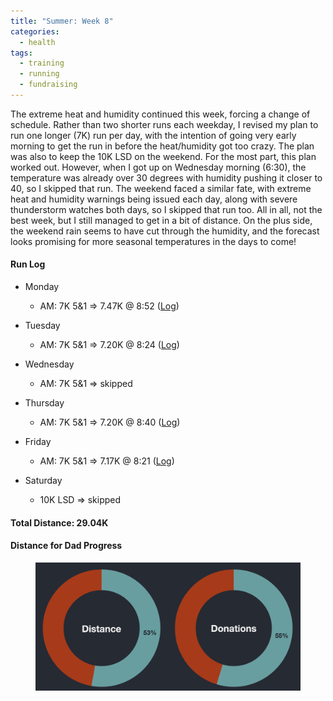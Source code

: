 ```yaml
---
title: "Summer: Week 8"
categories:
  - health
tags:
  - training
  - running
  - fundraising
---
```


The extreme heat and humidity continued this week, forcing a change of schedule. Rather than two shorter runs each weekday, I revised my plan to run one longer (7K) run per day, with the intention of going very early morning to get the run in before the heat/humidity got too crazy. The plan was also to keep the 10K LSD on the weekend. For the most part, this plan worked out. However, when I got up on Wednesday morning (6:30), the temperature was already over 30 degrees with humidity pushing it closer to 40, so I skipped that run. The weekend faced a similar fate, with extreme heat and humidity warnings being issued each day, along with severe thunderstorm watches both days, so I skipped that run too. All in all, not the best week, but I still managed to get in a bit of distance. On the plus side, the weekend rain seems to have cut through the humidity, and the forecast looks promising for more seasonal temperatures in the days to come!

#### Run Log

- Monday
  - AM: 7K 5&1 &rArr; 7.47K @ 8:52 ([Log](https://runkeeper.com/user/cdevans/activity/1805450019))

- Tuesday
  - AM: 7K 5&1 &rArr; 7.20K @ 8:24 ([Log](https://runkeeper.com/user/cdevans/activity/1806053437))

- Wednesday
  - AM: 7K 5&1 &rArr; skipped

- Thursday
  - AM: 7K 5&1 &rArr; 7.20K @ 8:40 ([Log](https://runkeeper.com/user/cdevans/activity/1807197316))

- Friday
  - AM: 7K 5&1 &rArr; 7.17K @ 8:21 ([Log](https://runkeeper.com/user/cdevans/activity/1807702442))

- Saturday
  - 10K LSD &rArr; skipped

#### Total Distance: 29.04K

#### Distance for Dad Progress

<figure>
  <a href="/assets/images/2021-08-29/progress.png"><img src="/assets/images/2021-08-29/progress.png"></a>
</figure>
